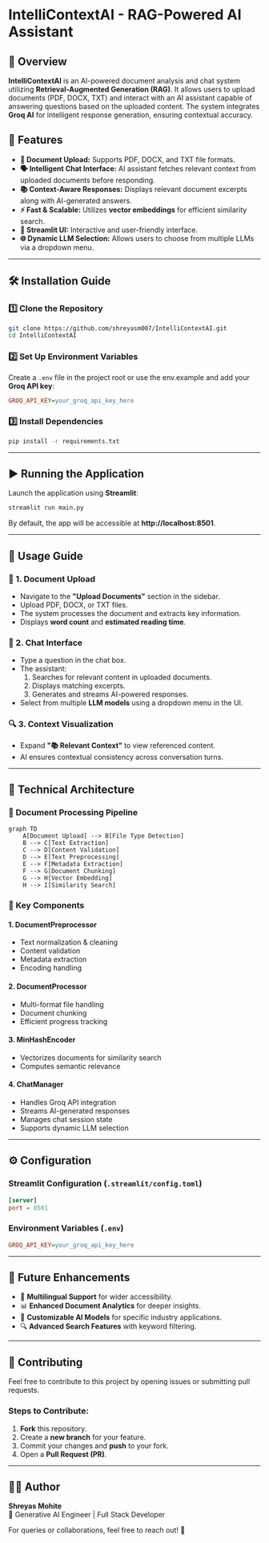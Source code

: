 # IntelliContextAI - RAG-Powered AI Assistant

## 📌 Overview
**IntelliContextAI** is an AI-powered document analysis and chat system utilizing **Retrieval-Augmented Generation (RAG)**. It allows users to upload documents (PDF, DOCX, TXT) and interact with an AI assistant capable of answering questions based on the uploaded content. The system integrates **Groq AI** for intelligent response generation, ensuring contextual accuracy.

## 🚀 Features
- **📝 Document Upload:** Supports PDF, DOCX, and TXT file formats.
- **🗣️ Intelligent Chat Interface:** AI assistant fetches relevant context from uploaded documents before responding.
- **📚 Context-Aware Responses:** Displays relevant document excerpts along with AI-generated answers.
- **⚡ Fast & Scalable:** Utilizes **vector embeddings** for efficient similarity search.
- **🎨 Streamlit UI:** Interactive and user-friendly interface.
- **🌐 Dynamic LLM Selection:** Allows users to choose from multiple LLMs via a dropdown menu.

---

## 🛠️ Installation Guide

### 1️⃣ Clone the Repository
```bash
git clone https://github.com/shreyasm007/IntelliContextAI.git
cd IntelliContextAI
```

### 2️⃣ Set Up Environment Variables
Create a `.env` file in the project root or use the env.example and add your **Groq API key**:
```ini
GROQ_API_KEY=your_groq_api_key_here
```

### 3️⃣ Install Dependencies
```bash
pip install -r requirements.txt
```

---

## ▶️ Running the Application
Launch the application using **Streamlit**:
```bash
streamlit run main.py
```
By default, the app will be accessible at **http://localhost:8501**.

---

## 🎯 Usage Guide

### 📂 1. Document Upload
- Navigate to the **"Upload Documents"** section in the sidebar.
- Upload PDF, DOCX, or TXT files.
- The system processes the document and extracts key information.
- Displays **word count** and **estimated reading time**.

### 💬 2. Chat Interface
- Type a question in the chat box.
- The assistant:
  1. Searches for relevant content in uploaded documents.
  2. Displays matching excerpts.
  3. Generates and streams AI-powered responses.
- Select from multiple **LLM models** using a dropdown menu in the UI.

### 🔍 3. Context Visualization
- Expand **"📚 Relevant Context"** to view referenced content.
- AI ensures contextual consistency across conversation turns.

---

## 🏡 Technical Architecture

### 💜 Document Processing Pipeline
```mermaid
graph TD
    A[Document Upload] --> B[File Type Detection]
    B --> C[Text Extraction]
    C --> D[Content Validation]
    D --> E[Text Preprocessing]
    E --> F[Metadata Extraction]
    F --> G[Document Chunking]
    G --> H[Vector Embedding]
    H --> I[Similarity Search]
```

### 🔑 Key Components

#### **1. DocumentPreprocessor**
- Text normalization & cleaning
- Content validation
- Metadata extraction
- Encoding handling

#### **2. DocumentProcessor**
- Multi-format file handling
- Document chunking
- Efficient progress tracking

#### **3. MinHashEncoder**
- Vectorizes documents for similarity search
- Computes semantic relevance

#### **4. ChatManager**
- Handles Groq API integration
- Streams AI-generated responses
- Manages chat session state
- Supports dynamic LLM selection

---

## ⚙️ Configuration

### Streamlit Configuration (`.streamlit/config.toml`)
```toml
[server]
port = 8501
```

### Environment Variables (`.env`)
```ini
GROQ_API_KEY=your_groq_api_key_here
```

---

## 🏁 Future Enhancements
- 🍿️ **Multilingual Support** for wider accessibility.
- 📊 **Enhanced Document Analytics** for deeper insights.
- 🤖 **Customizable AI Models** for specific industry applications.
- 🔍 **Advanced Search Features** with keyword filtering.

---

## 🤝 Contributing
Feel free to contribute to this project by opening issues or submitting pull requests.

### Steps to Contribute:
1. **Fork** this repository.
2. Create a **new branch** for your feature.
3. Commit your changes and **push** to your fork.
4. Open a **Pull Request (PR)**.

---

## 👨‍💻 Author
**Shreyas Mohite**  
🚀 Generative AI Engineer | Full Stack Developer

For queries or collaborations, feel free to reach out! 🚀

